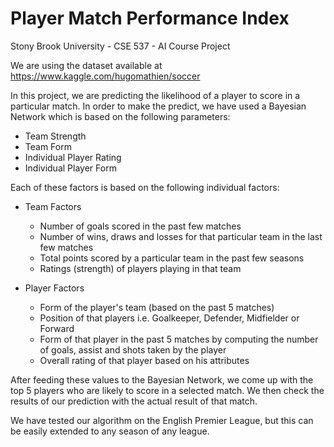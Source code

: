 # Player Match Performance Index
Stony Brook University - CSE 537 - AI Course Project

We are using the dataset available at https://www.kaggle.com/hugomathien/soccer

In this project, we are predicting the likelihood of a player to score in a particular match. In order to make the predict, we have used a Bayesian Network which is based on the following parameters:
- Team Strength
- Team Form
- Individual Player Rating
- Individual Player Form

Each of these factors is based on the following individual factors:
- Team Factors
    - Number of goals scored in the past few matches
    - Number of wins, draws and losses for that particular team in the last few matches
    - Total points scored by a particular team in the past few seasons
    - Ratings (strength) of players playing in that team
    
- Player Factors
  - Form of the player's team (based on the past 5 matches)
  - Position of that players i.e. Goalkeeper, Defender, Midfielder or Forward
  - Form of that player in the past 5 matches by computing the number of goals, assist and shots taken by the player
  - Overall rating of that player based on his attributes

After feeding these values to the Bayesian Network, we come up with the top 5 players who are likely to score in a selected match. We then check the results of our prediction with the actual result of that match.

We have tested our algorithm on the English Premier League, but this can be easily extended to any season of any league.

